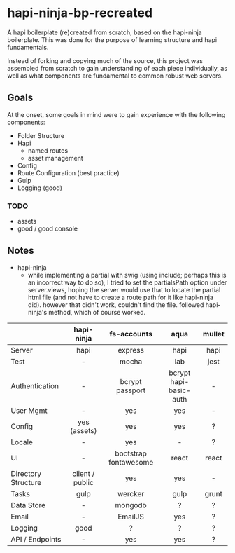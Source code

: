 # hapi-ninja-bp-recreated
A hapi boilerplate (re)created from scratch, based on the hapi-ninja boilerplate. This was done for the purpose of learning structure and hapi fundamentals.

Instead of forking and copying much of the source, this project was assembled from scratch to gain understanding of each piece individually, as well as what components are fundamental to common robust web servers.

## Goals
At the onset, some goals in mind were to gain experience with the following components:
* Folder Structure
* Hapi
    - named routes
    - asset management
* Config
* Route Configuration (best practice)
* Gulp
* Logging (good)

### TODO
* assets
* good / good console

## Notes
* hapi-ninja
    - while implementing a partial with swig (using include; perhaps this is an incorrect way to do so), I tried to set the partialsPath option under server.views, hoping the server would use that to locate the partial html file (and not have to create a route path for it like hapi-ninja did). however that didn't work, couldn't find the file. followed hapi-ninja's method, which of course worked.




|                     |    hapi-ninja   |      fs-accounts      |          aqua          | mullet |
|---------------------|:---------------:|:---------------------:|:----------------------:|:------:|
| Server              |       hapi      |        express        |          hapi          |  hapi  |
| Test                |        -        |         mocha         |           lab          |  jest  |
| Authentication      |        -        |    bcrypt passport    | bcrypt hapi-basic-auth |    -   |
| User Mgmt           |        -        |          yes          |           yes          |    -   |
| Config              |   yes (assets)  |          yes          |           yes          |    ?   |
| Locale              |        -        |          yes          |            -           |    ?   |
| UI                  |        -        | bootstrap fontawesome |          react         |  react |
| Directory Structure | client / public |          yes          |           yes          |    -   |
| Tasks               |       gulp      |        wercker        |          gulp          |  grunt |
| Data Store          |        -        |        mongodb        |            ?           |    ?   |
| Email               |        -        |        EmailJS        |           yes          |    ?   |
| Logging             |       good      |           ?           |            ?           |    ?   |
| API / Endpoints     |        -        |          yes          |           yes          |    ?   |
